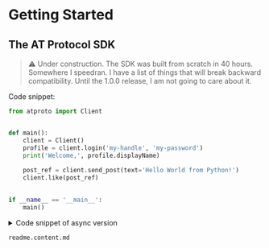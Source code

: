 # Getting Started

## The AT Protocol SDK

> ⚠️ Under construction. The SDK was built from scratch in 40 hours. Somewhere I speedran. I have a list of things that will break backward compatibility. Until the 1.0.0 release, I am not going to care about it.

Code snippet:
```python
from atproto import Client


def main():
    client = Client()
    profile = client.login('my-handle', 'my-password')
    print('Welcome,', profile.displayName)
    
    post_ref = client.send_post(text='Hello World from Python!')
    client.like(post_ref)

    
if __name__ == '__main__':
    main()

```

<details>
  <summary>Code snippet of async version</summary>

```python
import asyncio

from atproto import AsyncClient


async def main():
    client = AsyncClient()
    profile = await client.login('my-handle', 'my-password')
    print('Welcome,', profile.displayName)
    
    post_ref = await client.send_post(text='Hello World from Python!')
    await client.like(post_ref)

    
if __name__ == '__main__':
    asyncio.get_event_loop().run_until_complete(main())

```
</details>

```{toctree}
readme.content.md
```

